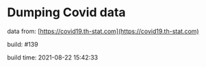 Dumping Covid data
==================
                        
data from: [https://covid19.th-stat.com](https://covid19.th-stat.com)

build: #139

build time: 2021-08-22 15:42:33
